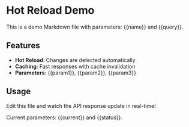 # Hot Reload Demo

This is a demo Markdown file with parameters: {{name}} and {{query}}.

## Features

- **Hot Reload**: Changes are detected automatically
- **Caching**: Fast responses with cache invalidation
- **Parameters**: {{param1}}, {{param2}}, {{param3}}

## Usage

Edit this file and watch the API response update in real-time!

Current parameters: {{current}} and {{status}}.
